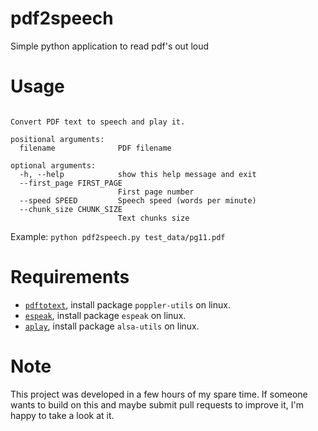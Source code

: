 # pdf2speech
Simple python application to read pdf's out loud

# Usage
```usage: pdf2speech.py [-h] [--first_page FIRST_PAGE] [--speed SPEED] [--chunk_size CHUNK_SIZE] filename

Convert PDF text to speech and play it.

positional arguments:
  filename              PDF filename

optional arguments:
  -h, --help            show this help message and exit
  --first_page FIRST_PAGE
                        First page number
  --speed SPEED         Speech speed (words per minute)
  --chunk_size CHUNK_SIZE
                        Text chunks size
```
Example: `python pdf2speech.py test_data/pg11.pdf`

# Requirements

- [`pdftotext`](https://en.wikipedia.org/wiki/Pdftotext), install package `poppler-utils` on linux.
- [`espeak`](https://espeak.sourceforge.net/), install package `espeak` on linux.
- [`aplay`](https://github.com/alsa-project/alsa-utils), install package `alsa-utils` on linux.

# Note
This project was developed in a few hours of my spare time. If someone wants to build on this and maybe submit pull requests to improve it, I'm happy to take a look at it.
